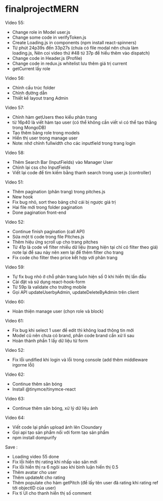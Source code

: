 # finalprojectMERN
Video 55: 
- Change role in Model user.js
- Change some code in verifyToken.js
- Create Loading.js in components (npm install react-spinners)
- Từ phút 24p39s đến 33p27s (chưa có file modal nên chưa làm loading.js, Nên coi video thứ #48 từ 37p để hiểu thêm vào dispatch)
- Change code in Header.js (Profile)
- Change code in redux.js whitelist lưu thêm giá trị current
- getCurrent lấy role

Video 56: 
- Chỉnh cấu trúc folder
- Chỉnh đường dẫn
- Thiết kế layout trang Admin

Video 57: 
- Chỉnh hàm getUsers theo kiểu phân trang
- từ 16p40 là viết hàm tạo user (có thể không cần viết vì có thể tạo thằng trong MongoDB)
- Tạo thêm bảng role trong models
- Hiển thị user trong manage user
- Note: nhớ chỉnh fullwidth cho các inputfield trong trang login

Video 58:
- Thêm Search Bar (InputFields) vào Manager User
- Chỉnh lại css cho InputFields
- Viết lại code để tìm kiếm bằng thanh search trong user.js (controller)

Video 51: 
- Thêm pagination (phân trang) trong pitches.js
- New hook
- Fix bug nhỏ, sort theo bảng chữ cái bị ngược giá trị
- Hai file mới trong folder pagination
- Done pagination front-end

Video 52: 
- Continue finish pagination (call API)
- Sửa một tí code trong file Pitches.js 
- Thêm hiệu ứng scroll up cho trang pitches
- Từ 41p là code về filter nhiều dữ liệu (trang hiện tại chỉ có filter theo giá) note lại để sau này nên xem lại để thêm filter cho trang
- Fix code cho filter theo price kết hợp với phân trang

Video 59: 
- Tự fix bug nhỏ ở chỗ phân trang luôn hiện số 0 khi hiển thị lần đầu
- Cài đặt và sử dụng react-hook-form
- Từ 59p là validate cho trường mobile
- Gọi API updateUserbyAdmin, updateDeleteByAdmin trên client

Video 60: 
- Hoàn thiện manage user (chọn role và block)

Video 61: 
- Fix bug khi select 1 user để edit thì không load thông tin mới
- Model cũ nên chưa có brand, phần code brand cần xử lí sau 
- Hoàn thành phần 1 lấy dữ liệu từ form

Video 52: 
- Fix lỗi undified khi login và lỗi trong console (add thêm middleware irgorne lỗi)

Video 62: 
- Continue thêm sân bóng
- Install @tinymce/tinymce-react

Video 63:
- Continue thêm sân bóng, xử lý dữ liệu ảnh 

Video 64:
- Viết code lại phần upload ảnh lên Cloundary
- Gọi api tạo sản phẩm nối với form tạo sản phẩm
- npm install dompurify

Save :
- Loading video 55 done
- Fix lỗi hiển thị rating khi nhấp vào sân mới
- Fix lỗi hiển thị ra 6 ngôi sao khi bình luận hiển thị 0.5
- Thêm avatar cho user
- Thêm updateAt cho rating
- Thêm populate cho hàm getPitch (để lấy tên user đã rating khi rating ref tới objectID của user)
- Fix tí UI cho thanh hiển thị số comment
